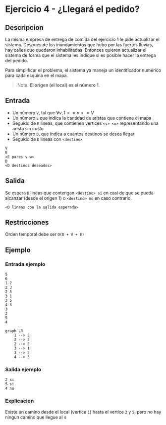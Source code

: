 # Ejercicio 4 - ¿Llegará el pedido?

## Descripcion 

La misma empresa de entrega de comida del ejercicio 1 le pide actualizar el sistema. Despues de los inundamientos que hubo por las fuertes lluvias, hay calles que quedaron inhabilitadas. Entonces quieren actualizar el sistema de forma que el sistema les indique si es posible hacer la entrega del pedido.

Para simplificar el problema, el sistema ya maneja un identificador numérico para cada esquina en el mapa. 

> Nota: **El origen (el local) es el número 1**.

## Entrada

- Un número `V`, tal que $\forall v, 1 >= v >= V$
- Un número `E` que indica la cantidad de aristas que contiene el mapa
- Seguido de `E` lineas, que contienen vertices `<v> <w>` representando una arista sin costo
- Un número `D`, que indica a cuantos destinos se desea llegar
- Seguido de `D` lineas con `<destino>`

```text
V
E
<E pares v w>
D
<D destinos deseados>
```

## Salida

Se espera `D` lineas que contengan `<destino> si` en casi de que se pueda alcanzar (desde el origen 1) o `<destino> no` en caso contrario.

```text
<D lineas con la salida esperada>
```

## Restricciones

Orden temporal debe ser `O(D + V + E)`

## Ejemplo

### Entrada ejemplo

```text
5
6
1 2
2 3
2 5
3 1
3 5
4 3
3
2
5
4
```

```mermaid
graph LR
    1 --> 2
    2 --> 3
    2 --> 5
    3 --> 1
    3 --> 5
    4 --> 3
```

### Salida ejemplo

```text
2 si
5 si
4 no
```

### Explicacion
Existe un camino desde el local (vertice `1`) hasta el vertice `2` y `5`, pero no hay ningun camino que llegue al `4`
